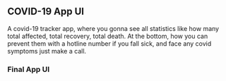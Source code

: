 ## COVID-19 App UI
A covid-19 tracker app, where you gonna see all statistics like how many total affected, total recovery, total death. At the bottom, how you can prevent them with a hotline number if you fall sick, and face any covid symptoms just make a call.

### Final App UI
